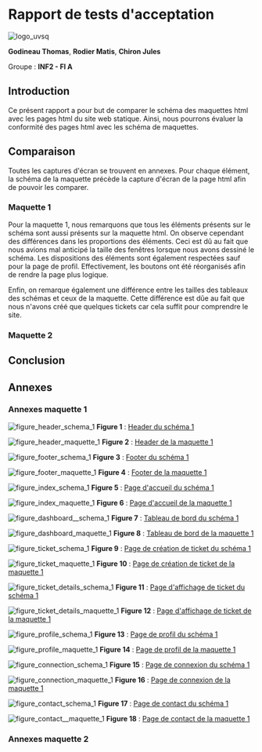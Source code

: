 # Rapport de tests d'acceptation

![logo_uvsq](../annexes/logo_uvsq.png)

**Godineau Thomas**, **Rodier Matis**, **Chiron Jules**

Groupe : **INF2 - FI A**

## Introduction

Ce présent rapport a pour but de comparer le schéma des maquettes html avec les pages html du site web statique. Ainsi, nous pourrons évaluer la conformité des pages html avec les schéma de maquettes.

## Comparaison

Toutes les captures d'écran se trouvent en annexes. Pour chaque élément, la schéma de la maquette précède la capture d'écran de la page html afin de pouvoir les comparer.

### Maquette 1

Pour la maquette 1, nous remarquons que tous les éléments présents sur le schéma sont aussi présents sur la maquette html. On observe cependant des différences dans les proportions des éléments. Ceci est dû au fait que nous avions mal anticipé la taille des fenêtres lorsque nous avons dessiné le schéma. Les dispositions des éléments sont également respectées sauf pour la page de profil. Effectivement, les boutons ont été réorganisés afin de rendre la page plus logique.

Enfin, on remarque également une différence entre les tailles des tableaux des schémas et ceux de la maquette. Cette différence est dûe au fait que nous n'avons créé que quelques tickets car cela suffit pour comprendre le site.

### Maquette 2

## Conclusion

## Annexes

### Annexes maquette 1

![figure_header_schema_1](../annexes/header_schema_1.png)
**Figure 1** : [Header du schéma 1](../annexes/header_schema_1.png)

![figure_header_maquette_1](../annexes/header_maquette_1.png)
**Figure 2** : [Header de la maquette 1](../annexes/header_maquette_1.png)

![figure_footer_schema_1](../annexes/footer_schema_1.png)
**Figure 3** : [Footer du schéma 1](../annexes/footer_schema_1.png)

![figure_footer_maquette_1](../annexes/footer_maquette_1.png)
**Figure 4** : [Footer de la maquette 1](../annexes/footer_maquette_1.png)

![figure_index_schema_1](../annexes/index_schema_1.png)
**Figure 5** : [Page d'accueil du schéma 1](../annexes/index_schema_1.png)

![figure_index_maquette_1](../annexes/index_maquette_1.png)
**Figure 6** : [Page d'accueil de la maquette 1](../annexes/index_maquette_1.png)

![figure_dashboard__schema_1](../annexes/dashboard_schema_1.png)
**Figure 7** : [Tableau de bord du schéma 1](../annexes/dashboard_schema_1.png)

![figure_dashboard_maquette_1](../annexes/dashboard_maquette_1.png)
**Figure 8** : [Tableau de bord de la maquette 1](../annexes/dashboard_maquette_1.png)


![figure_ticket_schema_1](../annexes/ticket_schema_1.png)
**Figure 9** : [Page de création de ticket du schéma 1](../annexes/ticket_schema_1.png)

![figure_ticket_maquette_1](../annexes/ticket_maquette_1.png)
**Figure 10** : [Page de création de ticket de la maquette 1](../annexes/ticket_maquette_1.png)

![figure_ticket_details_schema_1](../annexes/ticket_details_schema_1.png)
**Figure 11** : [Page d'affichage de ticket du schéma 1](../annexes/ticket_details_schema_1.png)

![figure_ticket_details_maquette_1](../annexes/ticket_details_maquette_1.png)
**Figure 12** : [Page d'affichage de ticket de la maquette 1](../annexes/ticket_details_maquette_1.png)

![figure_profile_schema_1](../annexes/profile_schema_1.png)
**Figure 13** : [Page de profil du schéma 1](../annexes/profile_schema_1.png)

![figure_profile_maquette_1](../annexes/profile_maquette_1.png)
**Figure 14** : [Page de profil de la maquette 1](../annexes/profile_maquette_1.png)

![figure_connection_schema_1](../annexes/connection_schema_1.png)
**Figure 15** : [Page de connexion du schéma 1](../annexes/connection_schema_1.png)

![figure_connection_maquette_1](../annexes/connection_maquette_1.png)
**Figure 16** : [Page de connexion de la maquette 1](../annexes/connection_maquette_1.png)

![figure_contact_schema_1](../annexes/contact_schema_1.png)
**Figure 17** : [Page de contact du schéma 1](../annexes/contact_schema_1.png)

![figure_contact__maquette_1](../annexes/contact_maquette_1.png)
**Figure 18** : [Page de contact de la maquette 1](../annexes/contact_maquette_1.png)

### Annexes maquette 2
